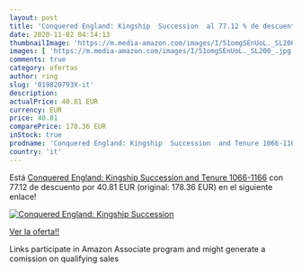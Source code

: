 ```yaml
---
layout: post
title: 'Conquered England: Kingship  Succession  al 77.12 % de descuento'
date: 2020-11-02 04:14:13
thumbnailImage: 'https://m.media-amazon.com/images/I/51omgSEnUoL._SL200_.jpg'
images: [ 'https://m.media-amazon.com/images/I/51omgSEnUoL._SL200_.jpg' ]
comments: true
category: ofertas
author: ring
slug: '019820793X-it'
description:
actualPrice: 40.81 EUR
currency: EUR
price: 40.81
comparePrice: 178.36 EUR
inStock: true
prodname: 'Conquered England: Kingship  Succession  and Tenure 1066-1166'
country: 'it'
---
```


Está [Conquered England: Kingship  Succession  and Tenure 1066-1166](https://www.amazon.it/dp/019820793X/?tag=tolees00-21) con 77.12 de descuento por 40.81 EUR (original: 178.36 EUR) en el siguiente enlace!

[![Conquered England: Kingship  Succession ](https://m.media-amazon.com/images/I/51omgSEnUoL._SL200_.jpg)](https://www.amazon.it/dp/019820793X/?tag=tolees00-21)

[Ver la oferta!!](https://www.amazon.it/dp/019820793X/?tag=tolees00-21)

Links participate in Amazon Associate program and might generate a comission on qualifying sales


